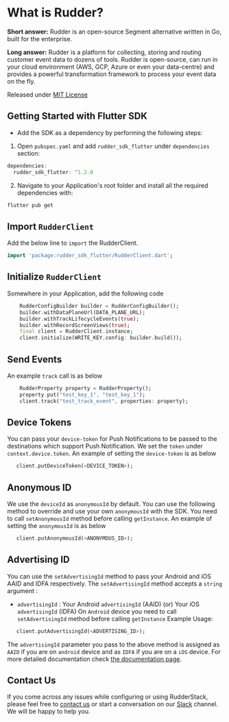 # What is Rudder?

**Short answer:**
Rudder is an open-source Segment alternative written in Go, built for the enterprise.

**Long answer:**
Rudder is a platform for collecting, storing and routing customer event data to dozens of tools. Rudder is open-source, can run in your cloud environment (AWS, GCP, Azure or even your data-centre) and provides a powerful transformation framework to process your event data on the fly.

Released under [MIT License](https://opensource.org/licenses/MIT)

## Getting Started with Flutter SDK

* Add the SDK as a dependency by performing the following steps:

1. Open `pubspec.yaml`  and add `rudder_sdk_flutter` under `dependencies` section:
```groovy
dependencies:
  rudder_sdk_flutter: ^1.2.0
```
2. Navigate to your Application's root folder and install all the required dependencies with:
```bash
flutter pub get
```
## Import `RudderClient`
Add the below line to `import` the RudderClient.
```dart
import 'package:rudder_sdk_flutter/RudderClient.dart';
```

## Initialize `RudderClient`
Somewhere in your Application, add the following code
```dart
    RudderConfigBuilder builder = RudderConfigBuilder();
    builder.withDataPlaneUrl(DATA_PLANE_URL);
    builder.withTrackLifecycleEvents(true);
    builder.withRecordScreenViews(true);
    final client = RudderClient.instance;
    client.initialize(WRITE_KEY,config: builder.build());
```

## Send Events
An example `track` call is as below
```dart
    RudderProperty property = RudderProperty();
    property.put("test_key_1", "test_key_1");
    client.track("test_track_event", properties: property);
```

## Device Tokens
You can pass your `device-token` for Push Notifications to be passed to the destinations which support Push Notification. We set the `token` under `context.device.token`. An example of setting the `device-token` is as below
```dart
   client.putDeviceToken(<DEVICE_TOKEN>);
```

## Anonymous ID
We use the `deviceId` as `anonymousId` by default. You can use the following method to override and use your own `anonymousId` with the SDK. You need to call `setAnonymousId` method before calling `getInstance`. An example of setting the `anonymousId` is as below
```dart
   client.putAnonymousId(<ANONYMOUS_ID>);
```

## Advertising ID
You can use the `setAdvertisingId` method to pass your Android and iOS AAID and IDFA respectively. The `setAdvertisingId` method accepts a `string` argument :
* `advertisingId` : Your Android `advertisingId` \(AAID\) (or) Your iOS `advertisingId` \(IDFA\)
On `Android` device you need to call `setAdvertisingId` method before calling `getInstance`
Example Usage:
```dart
   client.putAdvertisingId(<ADVERTISING_ID>);
```
The `advertisingId` parameter you pass to the above method is assigned as `AAID` if you are on `android` device and as `IDFA` if you are on a `iOS` device. For more detailed documentation check [the documentation page](https://docs.rudderstack.com/rudderstack-sdk-integration-guides/rudderstack-flutter-sdk).

## Contact Us
If you come across any issues while configuring or using RudderStack, please feel free to [contact us](https://rudderstack.com/contact/) or start a conversation on our [Slack](https://resources.rudderstack.com/join-rudderstack-slack) channel. We will be happy to help you.
